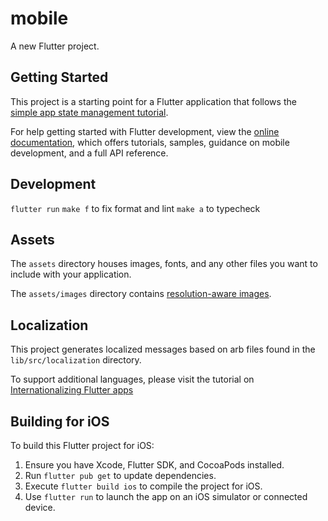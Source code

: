 # mobile

A new Flutter project.

## Getting Started

This project is a starting point for a Flutter application that follows the
[simple app state management
tutorial](https://flutter.dev/docs/development/data-and-backend/state-mgmt/simple).

For help getting started with Flutter development, view the
[online documentation](https://flutter.dev/docs), which offers tutorials,
samples, guidance on mobile development, and a full API reference.

## Development

`flutter run`
`make f` to fix format and lint
`make a` to typecheck

## Assets

The `assets` directory houses images, fonts, and any other files you want to
include with your application.

The `assets/images` directory contains [resolution-aware
images](https://flutter.dev/docs/development/ui/assets-and-images#resolution-aware).

## Localization

This project generates localized messages based on arb files found in
the `lib/src/localization` directory.

To support additional languages, please visit the tutorial on
[Internationalizing Flutter
apps](https://flutter.dev/docs/development/accessibility-and-localization/internationalization)

## Building for iOS

To build this Flutter project for iOS:

1. Ensure you have Xcode, Flutter SDK, and CocoaPods installed.
2. Run `flutter pub get` to update dependencies.
3. Execute `flutter build ios` to compile the project for iOS.
4. Use `flutter run` to launch the app on an iOS simulator or connected device.

